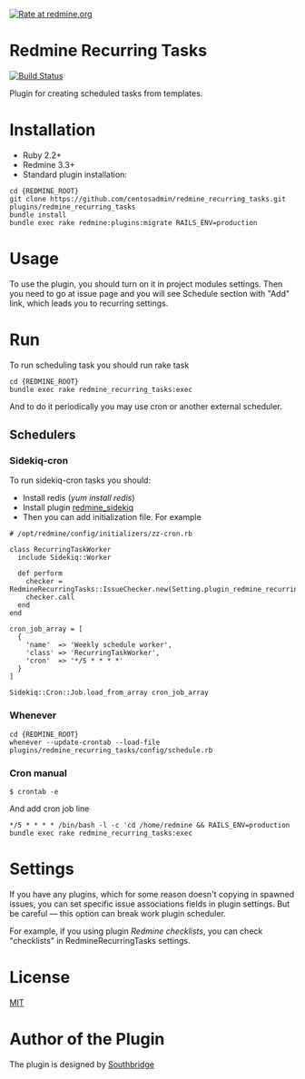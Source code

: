 [![Rate at redmine.org](http://img.shields.io/badge/rate%20at-redmine.org-blue.svg?style=flat)](http://www.redmine.org/plugins/redmine_recurring_tasks)
# Redmine Recurring Tasks

[![Build Status](https://travis-ci.org/centosadmin/redmine_recurring_tasks.svg?branch=master)](https://travis-ci.org/centosadmin/redmine_recurring_tasks)

Plugin for creating scheduled tasks from templates.

# Installation

* Ruby 2.2+
* Redmine 3.3+
* Standard plugin installation:

```
cd {REDMINE_ROOT}
git clone https://github.com/centosadmin/redmine_recurring_tasks.git plugins/redmine_recurring_tasks
bundle install
bundle exec rake redmine:plugins:migrate RAILS_ENV=production
```

# Usage

To use the plugin, you should turn on it in project modules settings. Then you need to go at issue page and you will see
Schedule section with "Add" link, which leads you to recurring settings.

# Run

To run scheduling task you should run rake task

```
cd {REDMINE_ROOT}
bundle exec rake redmine_recurring_tasks:exec
```

And to do it periodically you may use cron or another external scheduler.

## Schedulers

### Sidekiq-cron

To run sidekiq-cron tasks you should:

- Install redis (*yum install redis*)
- Install plugin [redmine_sidekiq](https://github.com/ogom/redmine_sidekiq)
- Then you can add initialization file. For example

```
# /opt/redmine/config/initializers/zz-cron.rb

class RecurringTaskWorker
  include Sidekiq::Worker

  def perform
    checker = RedmineRecurringTasks::IssueChecker.new(Setting.plugin_redmine_recurring_tasks)
    checker.call
  end
end

cron_job_array = [
  {
    'name'  => 'Weekly schedule worker',
    'class' => 'RecurringTaskWorker',
    'cron'  => '*/5 * * * *'
  }
]

Sidekiq::Cron::Job.load_from_array cron_job_array
```

### Whenever

```
cd {REDMINE_ROOT}
whenever --update-crontab --load-file plugins/redmine_recurring_tasks/config/schedule.rb
```

### Cron manual

```
$ crontab -e
```

And add cron job line

```
*/5 * * * * /bin/bash -l -c 'cd /home/redmine && RAILS_ENV=production bundle exec rake redmine_recurring_tasks:exec
```

# Settings

If you have any plugins, which for some reason doesn't copying in spawned issues, you can set specific issue associations fields in plugin settings. But be careful — this option can break work plugin scheduler.

For example, if you using plugin *Redmine checklists*, you can check "checklists" in RedmineRecurringTasks settings.

# License

[MIT](https://github.com/centosadmin/redmine_recurring_tasks/blob/master/LICENSE)

# Author of the Plugin

The plugin is designed by [Southbridge](https://southbridge.io)
